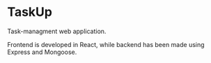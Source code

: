 # TaskUp
Task-managment web application.

Frontend is developed in React, while backend has been made using Express and Mongoose.
